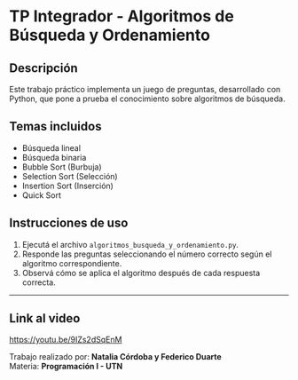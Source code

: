 # TP Integrador - Algoritmos de Búsqueda y Ordenamiento

## Descripción
Este trabajo práctico implementa un juego de preguntas, desarrollado con Python, que pone a prueba el conocimiento sobre algoritmos de búsqueda.

## Temas incluidos
- Búsqueda lineal
- Búsqueda binaria
- Bubble Sort (Burbuja)
- Selection Sort (Selección)
- Insertion Sort (Inserción)
- Quick Sort

## Instrucciones de uso
1. Ejecutá el archivo `algoritmos_busqueda_y_ordenamiento.py`.
2. Responde las preguntas seleccionando el número correcto según el algoritmo correspondiente.
3. Observá cómo se aplica el algoritmo después de cada respuesta correcta.

---
## Link al video 
https://youtu.be/9IZs2dSqEnM

Trabajo realizado por: **Natalia Córdoba y Federico Duarte**  
Materia: **Programación I - UTN**
